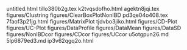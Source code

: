 untitled.html
tillo380b2g.tex
k2tvqsdofho.html
agektn8jqi.tex
figures/Clustring
figures/ClearBoxPlotNonIBD
pd3qe04o408.tex
7faof3p21jg.html
figures/MatrixPlot
tjdvbo3jiko.html
figures/CD-Plot
figures/UC-Plot
figures/DataProfile
figures/DataMean
figures/DataSD
figures/NonIBDcor
figures/CDcor
figures/UCcor
u5otgpun26.md
5lp6879ed3.md
ip3v62qgq2o.html